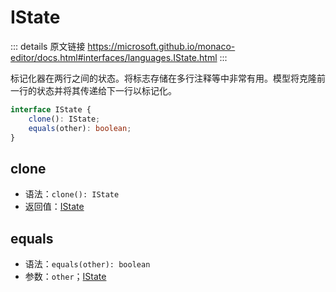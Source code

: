 # IState

<backTop />
        
::: details 原文链接
https://microsoft.github.io/monaco-editor/docs.html#interfaces/languages.IState.html
:::

标记化器在两行之间的状态。将标志存储在多行注释等中非常有用。模型将克隆前一行的状态并将其传递给下一行以标记化。

```ts
interface IState {
    clone(): IState;
    equals(other): boolean;
}
```

## clone
- 语法：`clone(): IState`
- 返回值：[IState](/api/languages/IState.md)
## equals
- 语法：`equals(other): boolean`
- 参数：`other`；[IState](/api/languages/IState.md)